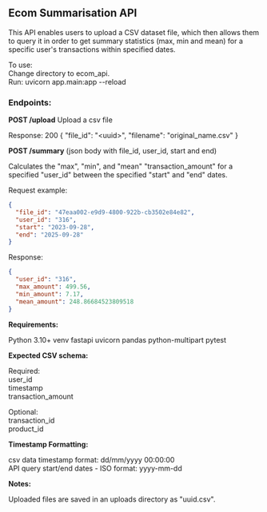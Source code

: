 <h2>Ecom Summarisation API</h2>

This API enables users to upload a CSV dataset file, which then allows them to query it in order to get summary statistics (max, min and mean) for a specific user's transactions within specified dates.

To use:  
Change directory to ecom_api.  
Run: uvicorn app.main:app --reload

<h3>Endpoints:</h3>

**POST /upload**
Upload a csv file

Response: 200 { "file_id": "\<uuid>", "filename": "original_name.csv" }

**POST /summary** (json body with file_id, user_id, start and end)

Calculates the "max", "min", and "mean" "transaction_amount" for a specified "user_id" between the specified "start" and "end" dates.

Request example:
```json
{
  "file_id": "47eaa002-e9d9-4800-922b-cb3502e84e82",
  "user_id": "316",
  "start": "2023-09-28",
  "end": "2025-09-28"
}
```

Response:
```json
{
  "user_id": "316",
  "max_amount": 499.56,
  "min_amount": 7.17,
  "mean_amount": 248.86684523809518
}
```

**Requirements:**

Python 3.10+
venv
fastapi
uvicorn
pandas
python-multipart
pytest

**Expected CSV schema:**

Required:  
user_id  
timestamp  
transaction_amount

Optional:  
transaction_id  
product_id

**Timestamp Formatting:**

csv data timestamp format: dd/mm/yyyy 00:00:00  
API query start/end dates - ISO format: yyyy-mm-dd

**Notes:**

Uploaded files are saved in an uploads directory as "uuid.csv".
